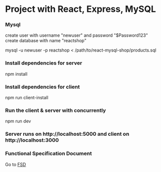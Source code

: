 # Project with React, Express, MySQL

### Mysql
create user with username  "newuser"  and password  "$Password123"                                                       
create database with name  "reactshop"

mysql -u newuser -p reactshop < /path/to/react-mysql-shop/products.sql 

### Install dependencies for server
npm install

### Install dependencies for client
npm run client-install

### Run the client & server with concurrently
npm run dev

### Server runs on http://localhost:5000 and client on http://localhost:3000

### Functional Specification Document
Go to    [FSD](https://docs.google.com/document/d/1ScTjC0TPUkKFHOnRSIoKOG10LRMOKcFBom0zeYezeqE/edit?usp=sharing)
